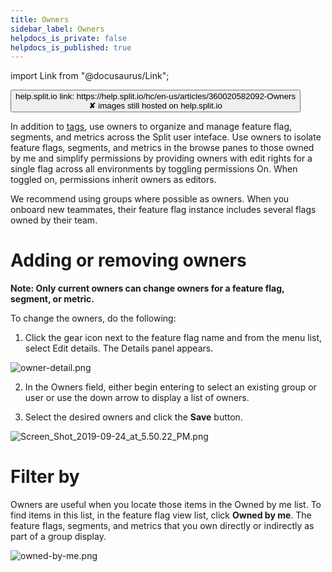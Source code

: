 ```yaml
---
title: Owners
sidebar_label: Owners
helpdocs_is_private: false
helpdocs_is_published: true
---
```


import Link from "@docusaurus/Link";

<p>
  <button style={{borderRadius:'8px', border:'1px', fontFamily:'Courier New', fontWeight:'800', textAlign:'left'}}> help.split.io link: https://help.split.io/hc/en-us/articles/360020582092-Owners <br /> ✘ images still hosted on help.split.io </button>
</p>

In addition to [tags](https://help.split.io/hc/en-us/articles/360020839151-Tags), use owners to organize and manage feature flag, segments, and metrics across the Split user inteface. Use owners to isolate feature flags, segments, and metrics in the browse panes to those owned by me and simplify permissions by providing owners with edit rights for a single flag across all environments by toggling permissions On. When toggled on, permissions inherit owners as editors.

We recommend using groups where possible as owners. When you onboard new teammates, their feature flag instance includes several flags owned by their team.

# Adding or removing owners
 
**Note: Only current owners can change owners for a feature flag, segment, or metric.**

To change the owners, do the following:

1. Click the gear icon next to the feature flag name and from the menu list, select Edit details. The Details panel appears.

<img src="https://help.split.io/hc/article_attachments/15659962488077" alt="owner-detail.png" />

2. In the Owners field, either begin entering to select an existing group or user or use the down arrow to display a list of owners.

3. Select the desired owners and click the **Save** button.

<p>
  <img src="https://help.split.io/hc/article_attachments/360039327911/Screen_Shot_2019-09-24_at_5.50.22_PM.png" alt="Screen_Shot_2019-09-24_at_5.50.22_PM.png" />
</p>

# Filter by
 
Owners are useful when you locate those items in the Owned by me list. To find items in this list, in the feature flag view list, click **Owned by me**. The feature flags, segments, and metrics that you own directly or indirectly as part of a group display.

<p>
  <img src="https://help.split.io/hc/article_attachments/15723654178189" alt="owned-by-me.png" />
</p>
